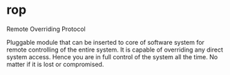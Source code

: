 # rop
Remote Overriding Protocol

Pluggable module that can be inserted to core of software system for remote controlling of the entire system. It is capable of overriding any direct system access. Hence you are in full control of the system all the time. No matter if it is lost or compromised. 
